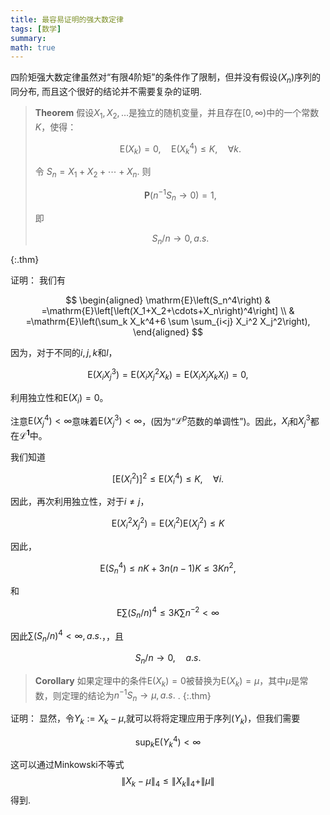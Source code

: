 ```yaml
---
title: 最容易证明的强大数定律
tags: [数学]
summary: 
math: true
---
```


四阶矩强大数定律虽然对“有限$4$阶矩”的条件作了限制，但并没有假设$\left(X_n\right)$序列的同分布, 而且这个很好的结论并不需要复杂的证明.

> **Theorem**
> 假设$X_1, X_2, \ldots$是独立的随机变量，并且存在$[0,\infty)$中的一个常数$K$，使得： 
>
> $$\mathrm{E}\left(X_k\right)=0, \quad \mathrm{E}\left(X_k^4\right) \leq K, \quad \forall k .
> $$
> 
> 令 $S_n=X_1+X_2+\cdots+X_n$. 则
> 
> $$
>\mathbf{P}\left(n^{-1} S_n \rightarrow 0\right)=1,
> $$
> 
> 即
> 
> $$
> S_n / n \rightarrow 0, a.s.
> $$
> 
{:.thm}

证明： 我们有

$$
\begin{aligned} 
\mathrm{E}\left(S_n^4\right) & =\mathrm{E}\left[\left(X_1+X_2+\cdots+X_n\right)^4\right] \\ & =\mathrm{E}\left(\sum_k X_k^4+6 \sum \sum_{i<j} X_i^2 X_j^2\right), 
\end{aligned} 
$$

因为，对于不同的$i, j, k$和$l$，

$$ 
\mathrm{E}\left(X_i X_j^3\right)=\mathrm{E}\left(X_i X_j^2 X_k\right)=\mathrm{E}\left(X_i X_j X_k X_l\right)=0, 
$$

利用独立性和$\mathrm{E}\left(X_i\right)=0$。

注意$\mathrm{E}\left(X_j^4\right)<\infty$意味着$\mathrm{E}\left(X_j^3\right)<\infty$，(因为“$\mathcal{L}^p$范数的单调性”)。因此，$X_i$和$X_j^3$都在$\mathcal{L}^{\mathbf{1}}$中。

我们知道 

$$ 
\left[\mathrm{E}\left(X_i^2\right)\right]^2 \leq \mathrm{E}\left(X_i^4\right) \leq K, \quad \forall i . 
$$ 

因此，再次利用独立性，对于$i \neq j$， 

$$
 \mathrm{E}\left(X_i^2 X_j^2\right)=\mathrm{E}\left(X_i^2\right) \mathrm{E}\left(X_j^2\right) \leq K 
$$ 

 因此， 

$$
  \mathrm{E}\left(S_n^4\right) \leq n K+3 n(n-1) K \leq 3 K n^2, 
$$ 

和 

$$ 
\mathrm{E} \sum\left(S_n / n\right)^4 \leq 3 K \sum n^{-2}<\infty 
$$ 

因此$\sum\left(S_n / n\right)^4<\infty, a.s.$，，且 
 
$$ S_n / n \rightarrow 0, \quad a.s. $$

> **Corollary**
> 如果定理中的条件$\mathrm{E}\left(X_k\right)=0$被替换为$\mathrm{E}\left(X_k\right)=\mu$，其中$\mu$是常数，则定理的结论为$n^{-1}S_n\rightarrow\mu , a.s.$ .
{:.thm}

证明： 显然，令$Y_k:=X_k-\mu$,就可以将将定理应用于序列$\left(Y_k\right)$，但我们需要

$$\sup _k \mathrm{E}\left(Y_k^4\right)<\infty$$ 

这可以通过Minkowski不等式 $$ \left\|X_k-\mu\right\|_4 \leq\left\|X_k\right\|_4+\|\mu\| $$ 得到.